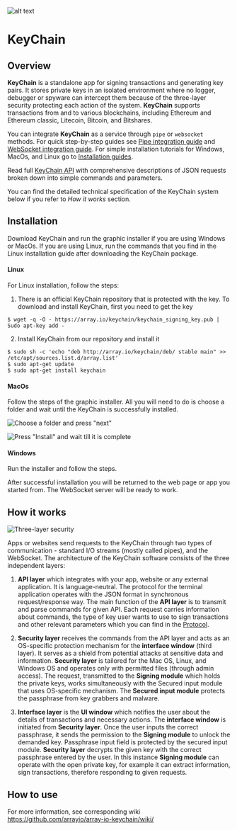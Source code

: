 ![alt text](https://github.com/arrayio/array-io-keychain/blob/master/img/ltl1%20(2).png) 
# KeyChain

## Overview

**KeyChain** is a standalone app for signing transactions and generating key pairs. It stores private keys in an isolated environment where no logger, debugger or spyware can intercept them because of the three-layer security protecting each action of the system.
**KeyChain** supports transactions from and to various blockchains, including Ethereum and Ethereum classic, Litecoin, Bitcoin, and Bitshares. 

You can integrate **KeyChain** as a service through `pipe` or `websocket` methods. For quick step-by-step guides see [Pipe integration guide](https://github.com/arrayio/array-io-keychain/wiki/Pipe-Integration-guide) and [WebSocket integration guide](https://github.com/arrayio/array-io-keychain/wiki/WebScoket-Integration-guide). For simple installation tutorials for Windows, MacOs, and Linux go to [Installation guides](https://github.com/arrayio/array-io-keychain/wiki/Installation-guides). 

Read full [KeyChain API](https://github.com/arrayio/array-io-keychain/wiki/KeyChain-API) with comprehensive descriptions of JSON requests broken down into simple commands and parameters. 

You can find the detailed technical specification of the KeyChain system below if you refer to *How it works* section. 

## Installation

Download KeyChain and run the graphic installer if you are using Windows or MacOs. If you are using Linux, run the commands that you find in the Linux installation guide after downloading the KeyChain package. 

#### Linux

For Linux installation, follow the steps:

1. There is an official KeyChain repository that is protected with the key. To download and install KeyChain, first you need to get the key
```
$ wget -q -O - https://array.io/keychain/keychain_signing_key.pub | Sudo apt-key add -
``` 
2. Install KeyChain from our repository and install it
```
$ sudo sh -c 'echo "deb http://array.io/keychain/deb/ stable main" >> /etc/apt/sources.list.d/array.list'
$ sudo apt-get update
$ sudo apt-get install keychain
``` 
#### MacOs
Follow the steps of the graphic installer. All you will need to do is choose a folder and wait until the KeyChain is successfully installed.

![Choose a folder and press "next"](https://github.com/arrayio/array-io-keychain/blob/master/img/%D0%A1%D0%BD%D0%B8%D0%BC%D0%BE%D0%BA%20%D1%8D%D0%BA%D1%80%D0%B0%D0%BD%D0%B0%202018-11-23%20%D0%B2%2014.24.25.png)

![Press "Install" and wait till it is complete](https://github.com/arrayio/array-io-keychain/blob/master/img/%D0%A1%D0%BD%D0%B8%D0%BC%D0%BE%D0%BA%20%D1%8D%D0%BA%D1%80%D0%B0%D0%BD%D0%B0%202018-11-23%20%D0%B2%2015.02.15.png)

#### Windows
Run the installer and follow the steps.

After successful installation you will be returned to the web page or app you started from. The WebSocket server will be ready to work.

## <a name="How it works"></a>How it works

![Three-layer security](https://github.com/arrayio/array-io-keychain/blob/master/img/Diagram%20Keychain%20fin%201.png)

Apps or websites send requests to the KeyChain through two types of communication - standard I/O streams (mostly called pipes), and the WebSocket. 
The architecture of the KeyChain software consists of the three independent layers:

1. **API layer** which integrates with your app, website or any external application. It is language-neutral. The protocol for the terminal application operates with the JSON format in synchronous request/response way. The main function of the **API layer** is to transmit and parse commands for given API. 
Each request carries information about commands, the type of key user wants to use to sign transactions and other relevant parameters which you can find in the [Protocol](https://github.com/arrayio/array-io-keychain/wiki/KeyChain-API). 

2. **Security layer** receives the commands from the API layer and acts as an OS-specific  protection mechanism for the **interface window** (third layer). It serves as a shield from potential attacks at sensitive data and information. **Security layer** is tailored for the Mac OS, Linux, and Windows OS and operates only with permitted files (through admin access). 
The request, transmitted to the **Signing module** which holds the private keys, works simultaneously with the Secured input module that uses OS-specific mechanism. The **Secured input module** protects the passphrase from key grabbers and malware.

3. **Interface layer** is the **UI window** which notifies the user about the details of transactions and necessary actions. The **interface window** is initiated from **Security layer**. Once the user inputs the correct passphrase, it sends the permission to the **Signing module** to unlock the demanded key. Passphrase input field is protected by the secured input module. **Security layer** decrypts the given key with the correct passphrase entered by the user.  In this instance **Signing module** can operate with the open private key, for example it can extract information, sign transactions, therefore responding to given requests.

## How to use

For more information, see corresponding wiki https://github.com/arrayio/array-io-keychain/wiki/
